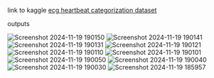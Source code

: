 
link to kaggle [ecg heartbeat categorization dataset](https://www.kaggle.com/datasets/shayanfazeli/heartbeat?resource=download)

outputs

![Screenshot 2024-11-19 190150](https://github.com/user-attachments/assets/8ff6ee54-f805-4334-a51b-20b3b5913dec)
![Screenshot 2024-11-19 190141](https://github.com/user-attachments/assets/c3e0a713-f788-4c7d-abac-eb57f329dd70)
![Screenshot 2024-11-19 190131](https://github.com/user-attachments/assets/6107d74b-59b5-4619-b59c-fa53f0d127ff)
![Screenshot 2024-11-19 190121](https://github.com/user-attachments/assets/d7c4e024-5b43-4734-b30a-64ff293b26bb)
![Screenshot 2024-11-19 190110](https://github.com/user-attachments/assets/29674a0f-8440-446d-969d-890b061215b0)
![Screenshot 2024-11-19 190101](https://github.com/user-attachments/assets/cb615dc1-45da-4b46-b93e-8073ee587755)
![Screenshot 2024-11-19 190050](https://github.com/user-attachments/assets/05b2d5b7-6fd2-4b5d-80b0-4fb7e323f877)
![Screenshot 2024-11-19 190040](https://github.com/user-attachments/assets/84a3f6e4-30b5-45bb-8fac-e4d70cee6316)
![Screenshot 2024-11-19 190030](https://github.com/user-attachments/assets/d2c86ccb-3a02-4d0a-8384-d7942523460a)
![Screenshot 2024-11-19 185957](https://github.com/user-attachments/assets/bdddb5c8-7c4b-4350-8cd3-a464d3e093a4)
